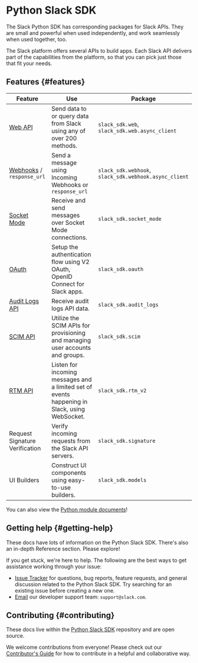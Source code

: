 # Python Slack SDK

The Slack Python SDK has corresponding packages for Slack APIs. They are small and powerful when used independently, and work seamlessly when used together, too.

The Slack platform offers several APIs to build apps. Each Slack API delivers part of the capabilities from the platform, so that you can pick just those that fit your needs.

## Features {#features}

| Feature | Use | Package |
|---|---|---|
| [Web API](/tools/python-slack-sdk/web)  | Send data to or query data from Slack using any of over 200 methods. | `slack_sdk.web`, `slack_sdk.web.async_client` |
| [Webhooks](/tools/python-slack-sdk/webhook) / `response_url`  | Send a message using Incoming Webhooks or `response_url` | `slack_sdk.webhook`, `slack_sdk.webhook.async_client`  |
| [Socket Mode](/tools/python-slack-sdk/socket-mode) | Receive and send messages over Socket Mode connections. | `slack_sdk.socket_mode`  |
| [OAuth](/tools/python-slack-sdk/oauth)  | Setup the authentication flow using V2 OAuth, OpenID Connect for Slack apps.  | `slack_sdk.oauth` |
| [Audit Logs API](/tools/python-slack-sdk/audit-logs)   | Receive audit logs API data. | `slack_sdk.audit_logs` |
| [SCIM API](/tools/python-slack-sdk/scim)  | Utilize the SCIM APIs for provisioning and managing user accounts and groups.   | `slack_sdk.scim` |
| [RTM API](/tools/python-slack-sdk/rtm) | Listen for incoming messages and a limited set of events happening in Slack, using WebSocket. | `slack_sdk.rtm_v2` |
| Request Signature Verification | Verify incoming requests from the Slack API servers. | `slack_sdk.signature` |
| UI Builders | Construct UI components using easy-to-use builders.   | `slack_sdk.models` |

You can also view the [Python module documents](https://tools.slack.dev/python-slack-sdk/api-docs/slack_sdk/)!

## Getting help {#getting-help}

These docs have lots of information on the Python Slack SDK. There's also an in-depth Reference section. Please explore!

If you get stuck, we're here to help. The following are the best ways to get assistance working through your issue:

* [Issue Tracker](http://github.com/slackapi/python-slack-sdk/issues) for questions, bug reports, feature requests, and general discussion related to the Python Slack SDK. Try searching for an existing issue before creating a new one.
* [Email](mailto:support@slack.com) our developer support team: `support@slack.com`.

## Contributing {#contributing}

These docs live within the [Python Slack SDK](https://github.com/slackapi/python-slack-sdk) repository and are open source.

We welcome contributions from everyone! Please check out our [Contributor's Guide](https://github.com/slackapi/python-slack-sdk/blob/main/.github/contributing.md) for how to contribute in a helpful and collaborative way.
